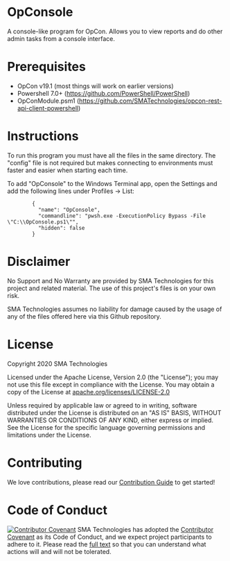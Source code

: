# OpConsole
A console-like program for OpCon.  Allows you to view reports and do other admin tasks from a console interface.

# Prerequisites
* OpCon v19.1 (most things will work on earlier versions)
* Powershell 7.0+ (https://github.com/PowerShell/PowerShell)
* OpConModule.psm1 (https://github.com/SMATechnologies/opcon-rest-api-client-powershell)

# Instructions
To run this program you must have all the files in the same directory.  The "config" file is not required but makes connecting to environments must faster and easier when starting each time.

To add "OpConsole" to the Windows Terminal app, open the Settings and add the following lines under Profiles -> List:

```
        {
          "name": "OpConsole",
          "commandline": "pwsh.exe -ExecutionPolicy Bypass -File \"C:\\OpConsole.ps1\"",
          "hidden": false
        }
```

# Disclaimer
No Support and No Warranty are provided by SMA Technologies for this project and related material. The use of this project's files is on your own risk.

SMA Technologies assumes no liability for damage caused by the usage of any of the files offered here via this Github repository.

# License
Copyright 2020 SMA Technologies

Licensed under the Apache License, Version 2.0 (the "License");
you may not use this file except in compliance with the License.
You may obtain a copy of the License at [apache.org/licenses/LICENSE-2.0](http://www.apache.org/licenses/LICENSE-2.0)

Unless required by applicable law or agreed to in writing, software
distributed under the License is distributed on an "AS IS" BASIS,
WITHOUT WARRANTIES OR CONDITIONS OF ANY KIND, either express or implied.
See the License for the specific language governing permissions and
limitations under the License.

# Contributing
We love contributions, please read our [Contribution Guide](CONTRIBUTING.md) to get started!

# Code of Conduct
[![Contributor Covenant](https://img.shields.io/badge/Contributor%20Covenant-v2.0%20adopted-ff69b4.svg)](code-of-conduct.md)
SMA Technologies has adopted the [Contributor Covenant](CODE_OF_CONDUCT.md) as its Code of Conduct, and we expect project participants to adhere to it. Please read the [full text](CODE_OF_CONDUCT.md) so that you can understand what actions will and will not be tolerated.
